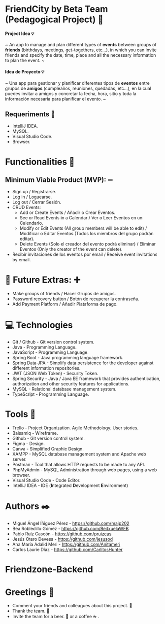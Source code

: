 # FriendCity by Beta Team (Pedagogical Project) :hotel: 

#### Project Idea  :bulb:
~
An app to manage and plan different types of **events** between groups of **friends** (birthdays, meetings, get-togethers, etc...), 
in which you can invite friends and specify the date, time, place and all the necessary information to plan the event.
~

#### Idea de Proyecto  :bulb:
~
Una app para gestionar y planificar diferentes tipos de **eventos** entre grupos de **amigos** (cumpleaños, reuniones, quedadas, etc…), 
en la cual puedes invitar a amigos y concretar la fecha, hora, sitio y toda la información necesaria para planificar el evento.
~

## Requeriments :bookmark_tabs:

- IntelliJ IDEA.
- MySQL.
- Visual Studio Code.
- Browser.

# Functionalities :floppy_disk:

## Minimum Viable Product (MVP): :heavy_minus_sign:
- Sign up / Registrarse.
- Log in / Loguearse.
- Log out / Cerrar Sesión.
- CRUD Events:
    - Add or Create Events / Añadir o Crear Eventos.
    - See or Read Events in a Calendar / Ver o Leer Eventos en un Calendario.
    - Modify or Edit Events (All group members will be able to edit) / Modificar o Editar Eventos (Todos los miembros del grupo podrán editar).
    - Delete Events (Solo el creador del evento podrá eliminar) / Eliminar Eventos (Only the creator of the event can delete).
- Recibir invitaciones de los eventos por email / Receive event invitations by email.

# :round_pushpin: Future Extras: :heavy_plus_sign:

- Make groups of friends / Hacer Grupos de amigos.
- Password recovery button / Botón de recuperar la contraseña.
- Add Payment Platform / Añadir Plataforma de pago.

# 💻 Technologies

- Git / Github - Git version control system.
- Java - Programming Language.
- JavaScript - Programming Language.
- Spring Boot - Java programming language framework.
- Spring Data JPA - Simplify data persistence for the developer against different information repositories. 
- JWT (JSON Web Token) - Security Token.
- Spring Security -  Java / Java EE framework that provides authentication, authorization and other security features for applications.
- MySQL - Relational database management system. 
- TypeScript - Programming Language.

# Tools :hammer:

- Trello  - Project Organization. Agile Methodology. User stories.
- Balsamiq - Wireframe.
- Github - Git version control system.
- Figma - Design.
- Canva - Simplified Graphic Design.
- XAMPP - MySQL database management system and Apache web server.
- Postman - Tool that allows HTTP requests to be made to any API.
- PhpMyAdmin - MySQL Administration through web pages, using a web browser.
- Visual Studio Code - Code Editor.
- IntelliJ IDEA - IDE (**I**ntegrated **D**evelopment **E**nvironment)

# Authors ✒️

- Miguel Ángel Íñiguez Pérez - https://github.com/maip202
- Bea Robledillo Gómez - https://github.com/BeitxuelaWEB
- Pablo Ruíz Cascón - https://github.com/pruizcas
- Jesús Otero Devesa - https://github.com/jesusod
- Ana María Adalid Meri - https://github.com/Anitameri
- Carlos Laurie Díaz - https://github.com/CarlitosHunter

# Friendzone-Backend

# Greetings :gift:
- Comment your friends and colleagues about this project. :loudspeaker:
- Thank the team. :slightly_smiling_face:
- Invite the team for a beer. :beer: or a coffee ☕ .
